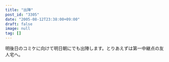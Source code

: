 ```yaml
---
title: "出陣"
post_id: "3305"
date: "2005-08-12T23:38:00+09:00"
draft: false
image: null
tag: []
---
```



明後日のコミケに向けて明日朝にでも出陣します。とりあえずは第一中継点の友人宅へ。
